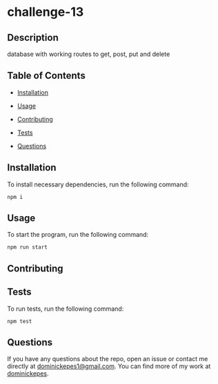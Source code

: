 # challenge-13


## Description

database with working routes to get, post, put and delete

## Table of Contents 

* [Installation](#installation)

* [Usage](#usage)

* [Contributing](#contributing)

* [Tests](#tests)

* [Questions](#questions)

## Installation

To install necessary dependencies, run the following command:

```
npm i
```

## Usage

To start the program, run the following command:

```
npm run start
```
  
## Contributing



## Tests

To run tests, run the following command:

```
npm test
```

## Questions

If you have any questions about the repo, open an issue or contact me directly at dominickepes1@gmail.com. You can find more of my work at [dominickepes](https://github.com/dominickepes/).

